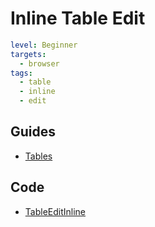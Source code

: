 # Inline Table Edit

```yaml
level: Beginner
targets:
  - browser
tags:
  - table
  - inline
  - edit
```

<div data-zk-enrich="TableEditInline"></div>

## Guides

- [Tables](/doc/guides/browser/builtin/Tables.md)

## Code

- [TableEditInline](/cookbook/src/jsMain/kotlin/zakadabar/cookbook/browser/table/inline/TableEditInline.kt)